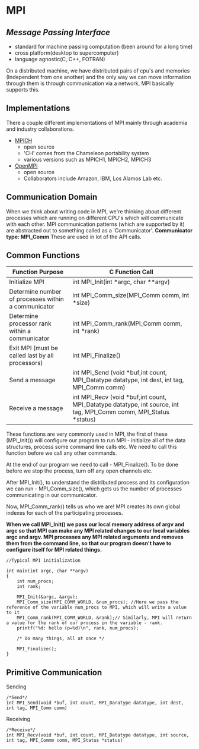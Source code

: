 # MPI

## *Message Passing Interface*
- standard for machine passing computation (been around for a long time)
- cross platform(desktop to supercomputer)
- language agnostic(C, C++, FOTRAN)

On a distributed machine, we have distributed pairs of cpu's and memories (Independent from one another) and the only way we can move information through them is through communication via a network, MPI basically supports this.

## Implementations
There a couple different implementations of MPI mainly through academia and industry collaborations.
- [MPICH](https://www.mpich.org/)
    - open source
    - 'CH' comes from the Chameleon portability system
    - various versions such as MPICH1, MPICH2, MPICH3
- [OpenMPI](https://www.open-mpi.org/)
    - open source
    - Collaborators include Amazon, IBM, Los Alamos Lab etc.

## Communication Domain
When we think about writing code in MPI, we're thinking about different processes which are running on different CPU's which will communicate with each other.
MPI communication patterns (which are supported by it) are abstracted out to something called as a 'Communicator'.
**Communicator type: MPI_Comm**
These are used in lot of the API calls.

## Common Functions
| **Function Purpose**                                 | **C Function Call**                                                                                               |
|------------------------------------------------------|-------------------------------------------------------------------------------------------------------------------|
| Initialize MPI                                       | int  MPI_Init(int *argc, char **argv)                                                                             |
| Determine number of processes within  a communicator | int  MPI_Comm_size(MPI_Comm comm, int *size)                                                                      |
| Determine processor rank within a communicator       | int  MPI_Comm_rank(MPI_Comm comm, int *rank)                                                                      |
| Exit MPI (must be called last by all processors)     | int  MPI_Finalize()                                                                                               |
| Send a message                                       | int MPI_Send (void *buf,int count, MPI_Datatype datatype, int dest, int tag, MPI_Comm comm)                       |
| Receive a message                                    | int MPI_Recv (void *buf,int count, MPI_Datatype datatype, int source, int tag, MPI_Comm comm, MPI_Status *status) |

These functions are very commonly used in MPI, the first of these (MPI_Init()) will configure our program to run MPI - initialize all of the data structures, process some command line calls etc. We need to call this function before we call any other commands.

At the end of our program we need to call - MPI_Finalize(). To be done before we stop the process, turn off any open channels etc.

After MPI_Init(), to understand the distributed process and its configuration we can run - MPI_Comm_size(), which gets us the number of processes communicating in our communicator.

Now, MPI_Comm_rank() tells us who we are! MPI creates its own global indexes for each of the participating processes.

**When we call MPI_Init() we pass our local memory address of argv and argc so that MPI can make any MPI related changes to our local variables argc and argv. MPI processes any MPI related arguments and removes them from the command line, so that our program doesn't have to configure itself for MPI related things.**

```
//Typical MPI initialization

int main(int argc, char **argv)
{   
    int num_procs;
    int rank;

    MPI_Init(&argc, &argv);
    MPI_Comm_size(MPI_COMM_WORLD, &num_procs); //Here we pass the reference of the variable num_procs to MPI, which will write a value to it
    MPI_Comm_rank(MPI_COMM_WORLD, &rank);// Similarly, MPI will return a value for the rank of our process in the variable - rank.
    printf("%d: hello (p=%d)\n", rank, num_procs);

    /* Do many things, all at once */

    MPI_Finalize();
}

```
## Primitive Communication

Sending
```
/*Send*/
int MPI_Send(void *buf, int count, MPI_Daratype datatype, int dest, int tag, MPI_Comm comm)
```
Receiving 
```
/*Receive*/
int MPI_Recv(void *buf, int count, MPI_Datatype datatype, int source, int tag, MPI_Commm comm, MPI_Status *status)
```
